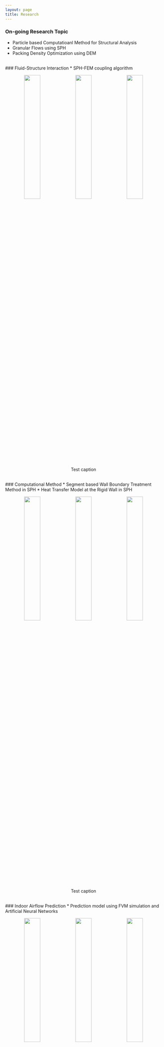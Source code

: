 ```yaml
---
layout: page
title: Research
---
```


### On-going Research Topic
* Particle based Computatioanl Method for Structural Analysis
* Granular Flows using SPH
* Packing Density Optimization using DEM

<br/>
### Fluid-Structure Interaction
* SPH-FEM coupling algorithm
<p align="center">  
  <img src="assets/img/avatar-icon.png" align="center" width="32%">  
  <img src="assets/img/avatar-icon.png" align="center" width="32%">  
  <img src="assets/img/avatar-icon.png" align="center" width="32%">  
<figcaption align="center">Test caption</figcaption></p>

<br/>
### Computational Method
* Segment based Wall Boundary Treatment Method in SPH
* Heat Transfer Model at the Rigid Wall in SPH
<p align="center">  
  <img src="assets/img/avatar-icon.png" align="center" width="32%">  
  <img src="assets/img/avatar-icon.png" align="center" width="32%">  
  <img src="assets/img/avatar-icon.png" align="center" width="32%">  
<figcaption align="center">Test caption</figcaption></p>

<br/>
### Indoor Airflow Prediction
* Prediction model using FVM simulation and Artificial Neural Networks
<p align="center">  
  <img src="assets/img/avatar-icon.png" align="center" width="32%">  
  <img src="assets/img/avatar-icon.png" align="center" width="32%">  
  <img src="assets/img/avatar-icon.png" align="center" width="32%">  
<figcaption align="center">Test caption</figcaption></p>
